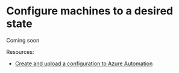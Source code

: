 # Configure machines to a desired state

Coming soon

Resources:
* [Create and upload a configuration to Azure Automation](https://docs.microsoft.com/en-us/azure/automation/tutorial-configure-servers-desired-state/)